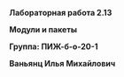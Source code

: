 **Лабораторная работа 2.13**

**Модули и пакеты**

**Группа: ПИЖ-б-о-20-1**

**Ваньянц Илья Михайлович**
